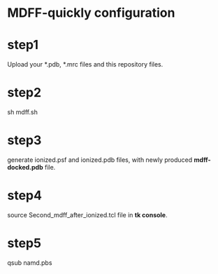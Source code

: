 # MDFF-quickly configuration

step1
=====
Upload your *.pdb, *.mrc files and this repository files.

step2
=====
sh mdff.sh

step3
=====
generate ionized.psf and ionized.pdb files, with newly produced **mdff-docked.pdb** file.

step4
=====
source Second_mdff_after_ionized.tcl file in **tk console**.

step5
=====
qsub namd.pbs
